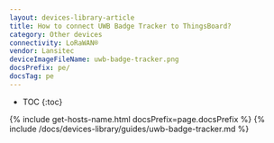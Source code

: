 ```yaml
---
layout: devices-library-article
title: How to connect UWB Badge Tracker to ThingsBoard?
category: Other devices
connectivity: LoRaWAN®
vendor: Lansitec
deviceImageFileName: uwb-badge-tracker.png
docsPrefix: pe/
docsTag: pe
---
```


* TOC
{:toc}

{% include get-hosts-name.html docsPrefix=page.docsPrefix %}
{% include /docs/devices-library/guides/uwb-badge-tracker.md %}
